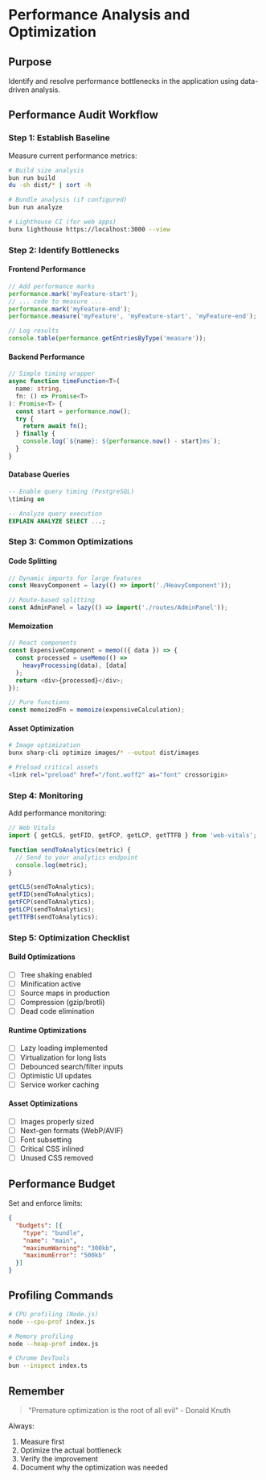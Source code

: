# Performance Analysis and Optimization

## Purpose
Identify and resolve performance bottlenecks in the application using data-driven analysis.

## Performance Audit Workflow

### Step 1: Establish Baseline
Measure current performance metrics:

```bash
# Build size analysis
bun run build
du -sh dist/* | sort -h

# Bundle analysis (if configured)
bun run analyze

# Lighthouse CI (for web apps)
bunx lighthouse https://localhost:3000 --view
```

### Step 2: Identify Bottlenecks

#### Frontend Performance
```javascript
// Add performance marks
performance.mark('myFeature-start');
// ... code to measure ...
performance.mark('myFeature-end');
performance.measure('myFeature', 'myFeature-start', 'myFeature-end');

// Log results
console.table(performance.getEntriesByType('measure'));
```

#### Backend Performance
```typescript
// Simple timing wrapper
async function timeFunction<T>(
  name: string, 
  fn: () => Promise<T>
): Promise<T> {
  const start = performance.now();
  try {
    return await fn();
  } finally {
    console.log(`${name}: ${performance.now() - start}ms`);
  }
}
```

#### Database Queries
```sql
-- Enable query timing (PostgreSQL)
\timing on

-- Analyze query execution
EXPLAIN ANALYZE SELECT ...;
```

### Step 3: Common Optimizations

#### Code Splitting
```typescript
// Dynamic imports for large features
const HeavyComponent = lazy(() => import('./HeavyComponent'));

// Route-based splitting
const AdminPanel = lazy(() => import('./routes/AdminPanel'));
```

#### Memoization
```typescript
// React components
const ExpensiveComponent = memo(({ data }) => {
  const processed = useMemo(() => 
    heavyProcessing(data), [data]
  );
  return <div>{processed}</div>;
});

// Pure functions
const memoizedFn = memoize(expensiveCalculation);
```

#### Asset Optimization
```bash
# Image optimization
bunx sharp-cli optimize images/* --output dist/images

# Preload critical assets
<link rel="preload" href="/font.woff2" as="font" crossorigin>
```

### Step 4: Monitoring

Add performance monitoring:

```typescript
// Web Vitals
import { getCLS, getFID, getFCP, getLCP, getTTFB } from 'web-vitals';

function sendToAnalytics(metric) {
  // Send to your analytics endpoint
  console.log(metric);
}

getCLS(sendToAnalytics);
getFID(sendToAnalytics);
getFCP(sendToAnalytics);
getLCP(sendToAnalytics);
getTTFB(sendToAnalytics);
```

### Step 5: Optimization Checklist

#### Build Optimizations
- [ ] Tree shaking enabled
- [ ] Minification active
- [ ] Source maps in production
- [ ] Compression (gzip/brotli)
- [ ] Dead code elimination

#### Runtime Optimizations
- [ ] Lazy loading implemented
- [ ] Virtualization for long lists
- [ ] Debounced search/filter inputs
- [ ] Optimistic UI updates
- [ ] Service worker caching

#### Asset Optimizations
- [ ] Images properly sized
- [ ] Next-gen formats (WebP/AVIF)
- [ ] Font subsetting
- [ ] Critical CSS inlined
- [ ] Unused CSS removed

## Performance Budget

Set and enforce limits:

```json
{
  "budgets": [{
    "type": "bundle",
    "name": "main",
    "maximumWarning": "300kb",
    "maximumError": "500kb"
  }]
}
```

## Profiling Commands

```bash
# CPU profiling (Node.js)
node --cpu-prof index.js

# Memory profiling
node --heap-prof index.js

# Chrome DevTools
bun --inspect index.ts
```

## Remember

> "Premature optimization is the root of all evil" - Donald Knuth

Always:
1. Measure first
2. Optimize the actual bottleneck
3. Verify the improvement
4. Document why the optimization was needed